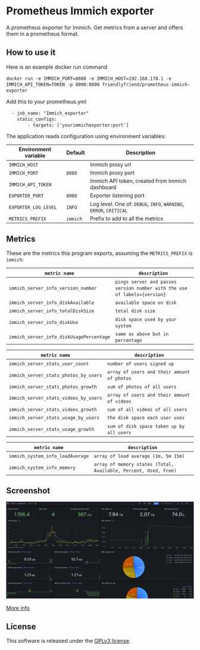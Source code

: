 # Prometheus Immich exporter

A prometheus exporter for Immich. Get metrics from a server and offers them in a prometheus format.


## How to use it

Here is an example docker run command 

```
docker run -e IMMICH_PORT=8080 -e IMMICH_HOST=192.168.178.1 -e IMMICH_API_TOKEN=TOKEN -p 8000:8000 friendlyfriend/prometheus-immich-exporter
```
Add this to your prometheus.yml
```
  - job_name: "Immich_exporter"
    static_configs:
        - targets: ['yourimmichexporter:port']
```
The application reads configuration using environment variables:

| Environment variable | Default  | Description                                        |
|----------------------|----------|----------------------------------------------------|
| `IMMICH_HOST`        |          | Immich proxy url                                   |
| `IMMICH_PORT`        | `8080`   | Immich proxy port                                  |
| `IMMICH_API_TOKEN`   |          | Immich API token, created from Immich dashboard    |
| `EXPORTER_PORT`      | `8000`   | Exporter listening port                            |
| `EXPORTER_LOG_LEVEL` | `INFO`   | Log level. One of: `DEBUG`, `INFO`, `WARNING`, `ERROR`, `CRITICAL` |
| `METRICS_PREFIX`     | `immich` | Prefix to add to all the metrics                   |


## Metrics

These are the metrics this program exports, assuming the `METRICS_PREFIX` is `immich`:


| `metric name`                            | `description`                                                             |
|------------------------------------------|---------------------------------------------------------------------------|
| `immich_server_info_version_number`      | `pings server and passes version number with the use of labels={version}` |     
| `immich_server_info_diskAvailable`       | `available space on disk`                                                 |     
| `immich_server_info_totalDiskSize`       | `total disk size`                                                         |     
| `immich_server_info_diskUse`             | `disk space used by your system`                                          |     
| `immich_server_info_diskUsagePercentage` | `same as above but in percentage`                                         |     
             
| `metric name`                         | `description`                               |
|---------------------------------------|---------------------------------------------|
| `immich_server_stats_user_count`      | `number of users signed up `                |
| `immich_server_stats_photos_by_users` | `array of users and their amount of photos` |
| `immich_server_stats_photos_growth`   | `sum of photos of all users`                |
| `immich_server_stats_videos_by_users` | `array of users and their amount of videos` |
| `immich_server_stats_videos_growth`   | `sum of all videos of all users`            |
| `immich_server_stats_usage_by_users`  | `the disk space each user uses`             |
| `immich_server_stats_usage_growth`    | `sum of disk space taken up by all users`   |

| `metric name`                         | `description`                                                    |
|---------------------------------------|------------------------------------------------------------------|
| `immich_system_info_loadAverage`      | `array of load average (1m, 5m 15m)`                             |     
| `immich_system_info_memory`           | `array of memory states (Total, Available, Percent, Used, Free)` |     


## Screenshot

![](./grafana/screenshot.png)

[More info](./grafana/README.md)

## License

This software is released under the [GPLv3 license](LICENSE).
